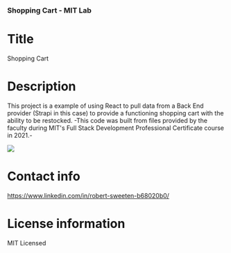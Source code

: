 ### Shopping Cart - MIT Lab

# Title

Shopping Cart

# Description

This project is a example of using React to pull data from a Back End provider (Strapi in this case) to provide a functioning shopping cart with the ability to be restocked.
-This code was built from files provided by the faculty during MIT's Full Stack Development Professional Certificate course in 2021.-

<img src="Screenshot 2021-09-08 141159" />

# Contact info

https://www.linkedin.com/in/robert-sweeten-b68020b0/ 

# License information

MIT Licensed
